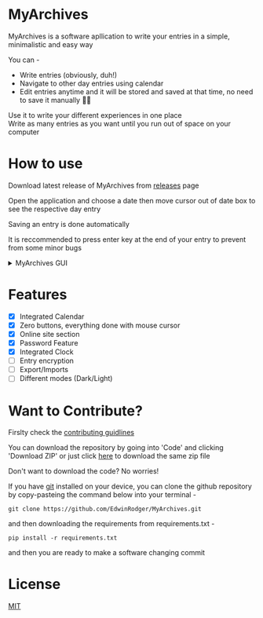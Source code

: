 # MyArchives
MyArchives is a software apllication to write your entries in a simple, minimalistic and easy way 

You can -
- Write entries (obviously, duh!)
- Navigate to other day entries using calendar
- Edit entries anytime and it will be stored and saved at that time, no need to save it manually 🥳🥳

Use it to write your different experiences in one place<br>
Write as many entries as you want until you run out of space on your computer

# How to use
Download latest release of MyArchives from [releases](https://github.com/EdwinRodger/MyArchives/releases) page

Open the application and choose a date then move cursor out of date box to see the respective day entry

Saving an entry is done automatically

It is reccommended to press enter key at the end of your entry to prevent from some minor bugs

<details>
<summary>MyArchives GUI</summary>
<br>
<img src=https://github.com/EdwinRodger/MyArchives/blob/main/.github/images/MyArchives(2022-06-18).png />
</details>

# Features
- [x] Integrated Calendar
- [x] Zero buttons, everything done with mouse cursor
- [x] Online site section
- [x] Password Feature
- [x] Integrated Clock
- [ ] Entry encryption
- [ ] Export/Imports
- [ ] Different modes (Dark/Light)

# Want to Contribute?
Firslty check the [contributing guidlines](https://github.com/EdwinRodger/MyArchives/blob/main/.github/CONTRIBUTING.md)

You can download the repository by going into 'Code' and clicking 'Download ZIP' or just click [here](https://github.com/EdwinRodger/MyArchives/archive/refs/heads/main.zip) to download the same zip file

Don't want to download the code? No worries! 

If you have [git](https://git-scm.com/) installed on your device, you can clone the github repository by copy-pasteing the command below into your terminal -
```
git clone https://github.com/EdwinRodger/MyArchives.git
```

and then downloading the requirements from requirements.txt -

```
pip install -r requirements.txt
```

and then you are ready to make a software changing commit

# License
[MIT](https://github.com/EdwinRodger/CMD-Diary/blob/main/LICENSE)
